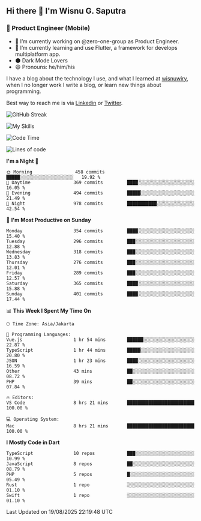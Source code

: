 ## Hi there 👋 I'm Wisnu G. Saputra

### :mobile_phone_off: Product Engineer (Mobile)

- 🔭 I’m currently working on @zero-one-group as Product Engineer.
- 🌱 I’m currently learning and use Flutter, a framework for develops multiplatform app.
- 🌑 Dark Mode Lovers
- 😄 Pronouns: he/him/his

I have a blog about the technology I use, and what I learned at [wisnuwiry](https://wisnuwiry.space/), when I no longer work I write a blog, or learn new things about programming.

Best way to reach me is via [Linkedin](https://www.linkedin.com/in/wisnu-saputra/) or [Twitter](https://twitter.com/wisnuwiry).

![GitHub Streak](https://streak-stats.demolab.com?user=wisnuwiry&theme=dark&hide_border=true)

![My Skills](https://skillicons.dev/icons?i=dart,flutter,kotlin,swift,go,js,css,neovim,git,linux&perline=5)

<!--START_SECTION:waka-->
![Code Time](http://img.shields.io/badge/Code%20Time-1%2C989%20hrs%206%20mins-blue)

![Lines of code](https://img.shields.io/badge/From%20Hello%20World%20I%27ve%20Written-2.8%20million%20lines%20of%20code-blue)

**I'm a Night 🦉** 

```text
🌞 Morning                458 commits         █████░░░░░░░░░░░░░░░░░░░░   19.92 % 
🌆 Daytime                369 commits         ████░░░░░░░░░░░░░░░░░░░░░   16.05 % 
🌃 Evening                494 commits         █████░░░░░░░░░░░░░░░░░░░░   21.49 % 
🌙 Night                  978 commits         ███████████░░░░░░░░░░░░░░   42.54 % 
```
📅 **I'm Most Productive on Sunday** 

```text
Monday                   354 commits         ████░░░░░░░░░░░░░░░░░░░░░   15.40 % 
Tuesday                  296 commits         ███░░░░░░░░░░░░░░░░░░░░░░   12.88 % 
Wednesday                318 commits         ███░░░░░░░░░░░░░░░░░░░░░░   13.83 % 
Thursday                 276 commits         ███░░░░░░░░░░░░░░░░░░░░░░   12.01 % 
Friday                   289 commits         ███░░░░░░░░░░░░░░░░░░░░░░   12.57 % 
Saturday                 365 commits         ████░░░░░░░░░░░░░░░░░░░░░   15.88 % 
Sunday                   401 commits         ████░░░░░░░░░░░░░░░░░░░░░   17.44 % 
```


📊 **This Week I Spent My Time On** 

```text
🕑︎ Time Zone: Asia/Jakarta

💬 Programming Languages: 
Vue.js                   1 hr 54 mins        ██████░░░░░░░░░░░░░░░░░░░   22.87 % 
TypeScript               1 hr 44 mins        █████░░░░░░░░░░░░░░░░░░░░   20.80 % 
JSON                     1 hr 23 mins        ████░░░░░░░░░░░░░░░░░░░░░   16.59 % 
Other                    43 mins             ██░░░░░░░░░░░░░░░░░░░░░░░   08.72 % 
PHP                      39 mins             ██░░░░░░░░░░░░░░░░░░░░░░░   07.84 % 

🔥 Editors: 
VS Code                  8 hrs 21 mins       █████████████████████████   100.00 % 

💻 Operating System: 
Mac                      8 hrs 21 mins       █████████████████████████   100.00 % 
```

**I Mostly Code in Dart** 

```text
TypeScript               10 repos            ███░░░░░░░░░░░░░░░░░░░░░░   10.99 % 
JavaScript               8 repos             ██░░░░░░░░░░░░░░░░░░░░░░░   08.79 % 
PHP                      5 repos             █░░░░░░░░░░░░░░░░░░░░░░░░   05.49 % 
Rust                     1 repo              ░░░░░░░░░░░░░░░░░░░░░░░░░   01.10 % 
Swift                    1 repo              ░░░░░░░░░░░░░░░░░░░░░░░░░   01.10 % 
```




 Last Updated on 19/08/2025 22:19:48 UTC
<!--END_SECTION:waka-->

